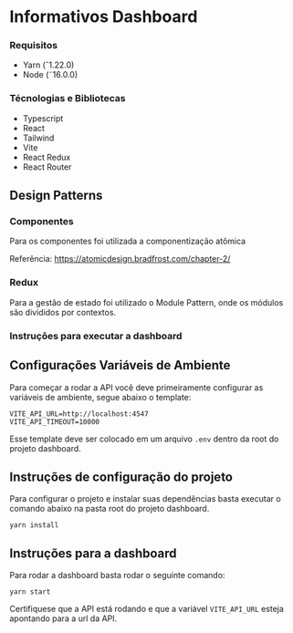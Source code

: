 # Informativos Dashboard

### Requisitos

- Yarn (ˆ1.22.0)
- Node (˜16.0.0)

### Técnologias e Bibliotecas

- Typescript
- React
- Tailwind
- Vite
- React Redux
- React Router

## Design Patterns

### Componentes

Para os componentes foi utilizada a componentização atômica

Referência: https://atomicdesign.bradfrost.com/chapter-2/

### Redux

Para a gestão de estado foi utilizado o Module Pattern, onde os módulos são divididos por contextos.

### Instruções para executar a dashboard

## Configurações Variáveis de Ambiente

Para começar a rodar a API você deve primeiramente configurar as variáveis de ambiente, segue abaixo o template:

```
VITE_API_URL=http://localhost:4547
VITE_API_TIMEOUT=10000
```

Esse template deve ser colocado em um arquivo `.env` dentro da root do projeto dashboard.

## Instruções de configuração do projeto

Para configurar o projeto e instalar suas dependências basta executar o comando abaixo na pasta root do projeto dashboard.

```
yarn install
```

## Instruções para a dashboard

Para rodar a dashboard basta rodar o seguinte comando:

```
yarn start
```

Certifiquese que a API está rodando e que a variável `VITE_API_URL` esteja apontando para a url da API.
